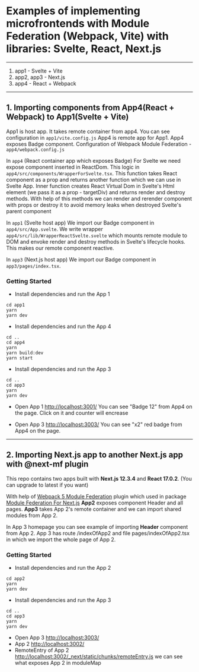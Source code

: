 # Examples of implementing microfrontends with Module Federation (Webpack, Vite) with libraries: Svelte, React, Next.js
---
1. app1 - Svelte + Vite
2. app2, app3 - Next.js
3. app4 - React + Webpack
---
## 1. Importing components from App4(React + Webpack) to App1(Svelte + Vite)
App1 is host app. It takes remote container from app4. You can see configuration in `app1/vite.config.js`
App4 is remote app for App1. App4 exposes Badge component. Configuration of Webpack Module Federation - `app4/webpack.config.js` 

In `app4` (React container app which exposes Badge)
For Svelte we need expose component inserted in ReactDom.
This logic in `app4/src/components/WrapperForSvelte.tsx`.
This function takes React component as a prop and returns another function which we can use in Svelte App.
Inner function creates React Virtual Dom in Svelte's Html element (we pass it as a prop - targetDiv) and
returns render and destroy methods. With help of this methods we can render and rerender component with props or destroy
it to avoid memory leaks when destroyed Svelte's parent component

In `app1` (Svelte host app)
We import our Badge component in `app4/src/App.svelte`.
We write wrapper `app4/src/lib/WrapperReactSvelte.svelte` which mounts remote module to DOM and 
envoke render and destroy methods in Svelte's lifecycle hooks. This makes our remote component reactive.

In `app3` (Next.js host app)
We import our Badge component in `app3/pages/index.tsx`.


### Getting Started
- Install dependencies and run the App 1
```
cd app1
yarn 
yarn dev
```
- Install dependencies and run the App 4
```
cd ..
cd app4
yarn 
yarn build:dev
yarn start
```
- Install dependencies and run the App 3
```
cd ..
cd app3
yarn 
yarn dev
```
- Open App 1 [http://localhost:3001/](http://localhost:3001/)
You can see "Badge 12" from App4 on the page. Click on it and counter will encrease

- Open App 3 [http://localhost:3003/](http://localhost:3003/)
You can see "x2" red badge from App4 on the page.

---
## 2. Importing Next.js app to another Next.js app with @next-mf plugin
This repo contains two apps built with **Next.js 12.3.4** and **React 17.0.2**. (You can upgrade to latest if you want)

With help of [Webpack 5 Module Federation](https://www.npmjs.com/package/module-federation-plugin) plugin which used in package [Module Federation For Next.js](https://www.npmjs.com/package/@module-federation/nextjs-mf) **App2** exposes component Header and all pages. **App3** takes App 2's remote container and we can import shared modules from App 2.

In App 3 homepage you can see example of importing **Header** component from App 2. App 3 has route /indexOfApp2 and file pages/indexOfApp2.tsx in which we import the whole page of App 2.

### Getting Started
- Install dependencies and run the App 2
```
cd app2
yarn 
yarn dev
```
- Install dependencies and run the App 3
```
cd ..
cd app3
yarn 
yarn dev
```
- Open App 3 [http://localhost:3003/](http://localhost:3003/)
- App 2 [http://localhost:3002/](http://localhost:3002/)
- RemoteEntry of App 2 [http://localhost:3002/_next/static/chunks/remoteEntry.js](http://localhost:3002/_next/static/chunks/remoteEntry.js) we can see what exposes App 2 in moduleMap
